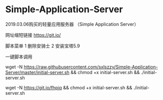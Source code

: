 # Simple-Application-Server

2019.03.06购买的轻量应用服务器 （Simple Application Server）

网址缩短链接 https://git.io/

脚本菜单
1 删除安骑士
2 安装宝塔5.9


一键脚本调用

wget -N https://raw.githubusercontent.com/sxlszzy/Simple-Application-Server/master/initial-server.sh && chmod +x initial-server.sh && ./initial-server.sh

wget -N https://git.io/fhpiq && chmod +x initial-server.sh && ./initial-server.sh
